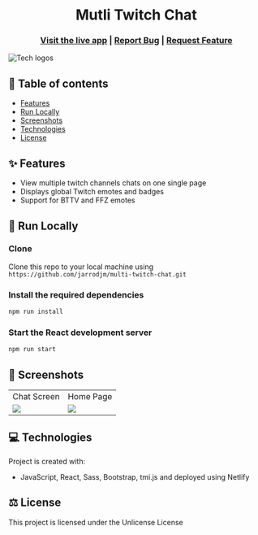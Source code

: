 <h1 align="center">Mutli Twitch Chat</h1>

<h3 align="center">
  <a href="https://multichat.live/">Visit the live app</a> |
  <a href="https://github.com/jarrodjm/multi-twitch-chat/issues">Report Bug</a> |
  <a href="https://github.com/jarrodmalkovic/multi-twitch-chat/issues">Request Feature</a> 
</h3>

![Tech logos](https://i.ibb.co/CpcxFbM/tech-info-multi-twitch-chat.png)

## 📝 Table of contents

- [Features](#-features)
- [Run Locally](#-run-locally)
- [Screenshots](#-screenshots)
- [Technologies](#-technologies)
- [License](#-license)

## ✨ Features

- View multiple twitch channels chats on one single page
- Displays global Twitch emotes and badges
- Support for BTTV and FFZ emotes

## 🚀 Run Locally

### Clone

Clone this repo to your local machine using `https://github.com/jarrodjm/multi-twitch-chat.git`

### Install the required dependencies

```bash
npm run install
```

### Start the React development server

```bash
npm run start
```
## 📸 Screenshots

<table>
  <tr>
    <td>Chat Screen</td>
     <td>Home Page</td>
  </tr>
  <tr>
    <td valign="top"><img src="https://i.ibb.co/mCX1kwG/Screenshot-of-Chat-Screen.png"/></td>
    <td  valign="top"><img src="https://i.ibb.co/28xbTNW/Screenshot-of-homepage.png"/></td>
  </tr>
 </table>

## 💻 Technologies

Project is created with:

- JavaScript, React, Sass, Bootstrap, tmi.js and deployed using Netlify

## ⚖️ License

This project is licensed under the Unlicense License
